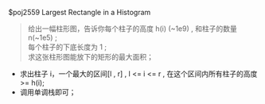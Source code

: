 $poj2559 Largest Rectangle in a Histogram
>给出一幅柱形图，告诉你每个柱子的高度 h(i) (~1e9) , 和柱子的数量 n(~1e5) ;<br>
>每个柱子的下底长度为 1 ;<br>
>求这张柱形图能放下的矩形的最大面积；<br>

* 求出柱子 i，一个最大的区间[l , r] , l <= i <= r , 在这个区间内所有柱子的高度 >= h(i);<br>
* 调用单调栈即可；<br>